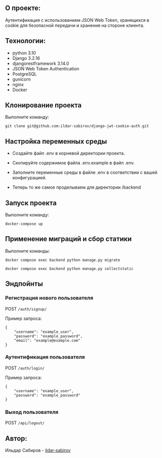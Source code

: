 ## О проекте:

Аутентификация с использованием JSON Web Token, хранящихся в cookie для безопасной передачи и хранения на стороне клиента.

## Технологии:

+ python 3.10
+ Django 3.2.16
+ djangorestframework 3.14.0
+ JSON Web Token Authentication
+ PostgreSQL
+ gunicorn
+ nginx
+ Docker

## Клонирование проекта

Выполните команду:

```
git clone git@github.com:ildar-sabirov/django-jwt-cookie-auth.git
```

## Настройка переменных среды

- Создайте файл .env в корневой директории проекта.

- Скопируйте содержимое файла .env.example в файл .env.

- Заполните переменные среды в файле .env в соответствии с вашей конфигурацией.

- Теперь то же самое проделываем для директории /backend

## Запуск проекта

Выполните команду:

```
docker-compose up
```

## Применение миграций и сбор статики

Выполните команды:

```
docker compose exec backend python manage.py migrate

docker compose exec backend python manage.py collectstatic
```

## Эндпойнты

### Регистрация нового пользователя

POST `/auth/signup/`

Пример запроса:

```
{
    "username": "example_user",
    "password": "example_password",
    "email": "example@example.com"
}
```

### Аутентификация пользователя

POST `/auth/login/`

Пример запроса:

```
{
    "username": "example_user",
    "password": "example_password"
}
```

### Выход пользователя

POST `/api/logout/`

## Автор:
Ильдар Сабиров - [ildar-sabirov](https://github.com/ildar-sabirov)
